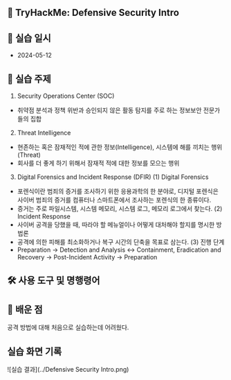 ## 🧩 TryHackMe: Defensive Security Intro

## 📌 실습 일시
- 2024-05-12

## 🔐 실습 주제
1) Security Operations Center (SOC)
- 취약점 분석과 정책 위반과 승인되지 않은 활동 탐지를 주로 하는 정보보안 전문가들의 집합
 
2) Threat Intelligence
- 현존하는 혹은 잠재적인 적에 관한 정보(Intelligence), 시스템에 해를 끼치는 행위(Threat)
- 회사를 더 좋게 하기 위해서 잠재적 적에 대한 정보를 모으는 행위

3) Digital Forensics and Incident Response (DFIR)
(1) Digital Forensics
- 포렌식이란 범죄의 증거를 조사하기 위한 응용과학의 한 분야로, 디지털 포렌식은 사이버 범죄의 증거를 컴퓨터나 스마트폰에서 조사하는 포렌식의 한 종류이다.
- 증거는 주로 파일시스템, 시스템 메모리, 시스템 로그, 메모리 로그에서 찾는다.
(2) Incident Response
- 사이버 공격을 당했을 때, 따라야 할 메뉴얼이나 어떻게 대처해야 할지를 명시한 방법론
- 공격에 의한 피해를 최소화하거나 복구 시간의 단축을 목표로 삼는다.
(3) 진행 단계
- Preparation -> Detection and Analysis <-> Containment, Eradication and Recovery -> Post-Incident Activity -> Preparation   
 

## 🛠 사용 도구 및 명행령어

## 📘 배운 점
공격 방법에 대해 처음으로 실습하는데 어려웠다.

## 실습 화면 기록
![실습 결과](../Defensive Security Intro.png)
